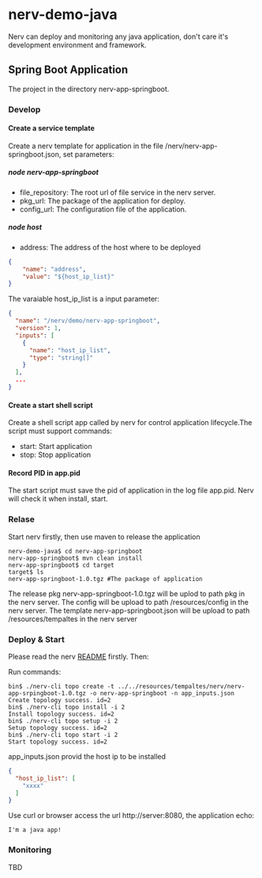 # nerv-demo-java

Nerv can deploy and monitoring any java application, don't care it's development environment and framework.

## Spring Boot Application

The project in the directory nerv-app-springboot.

### Develop

#### Create a service template

Create a nerv template for application in the file /nerv/nerv-app-springboot.json, set parameters:

##### node nerv-app-springboot

* file_repository: The root url of file service in the nerv server.
* pkg_url: The package of the application for deploy.
* config_url: The configuration file of the application.

##### node host

* address: The address of the host where to be deployed

```json
{
    "name": "address",
    "value": "${host_ip_list}"
}
```

The varaiable host_ip_list is a input parameter:

```json
{
  "name": "/nerv/demo/nerv-app-springboot",
  "version": 1,
  "inputs": [
    {
      "name": "host_ip_list",
      "type": "string[]"
    }
  ],
  ...
}
```

#### Create a start shell script

Create a shell script app called by nerv for control application lifecycle.The script must support commands:

* start: Start application
* stop: Stop application

#### Record PID in app.pid

The start script must save the pid of application in the log file app.pid. Nerv will check it when install, start.

### Relase

Start nerv firstly, then use maven to release the application

```shell
nerv-demo-java$ cd nerv-app-springboot
nerv-app-springboot$ mvn clean install
nerv-app-springboot$ cd target
target$ ls
nerv-app-springboot-1.0.tgz #The package of application
```

The release pkg nerv-app-springboot-1.0.tgz will be uplod to path pkg in the nerv server.
The config will be upload to path /resources/config in the nerv server.
The template nerv-app-springboot.json will be upload to path /resources/tempaltes in the nerv server

### Deploy & Start

Please read the nerv [README](https://github.com/ChaosXu/nerv) firstly. Then:

Run commands:

```shell
bin$ ./nerv-cli topo create -t ../../resources/tempaltes/nerv/nerv-app-srpingboot-1.0.tgz -o nerv-app-springboot -n app_inputs.json
Create topology success. id=2
bin$ ./nerv-cli topo install -i 2
Install topology success. id=2
bin$ ./nerv-cli topo setup -i 2
Setup topology success. id=2
bin$ ./nerv-cli topo start -i 2
Start topology success. id=2
```

app_inputs.json provid the host ip to be installed

```json
{
  "host_ip_list": [
    "xxxx"
  ]
}
```

Use curl or browser access the url http://server:8080, the application echo:

```shell
I'm a java app!
```

### Monitoring

TBD